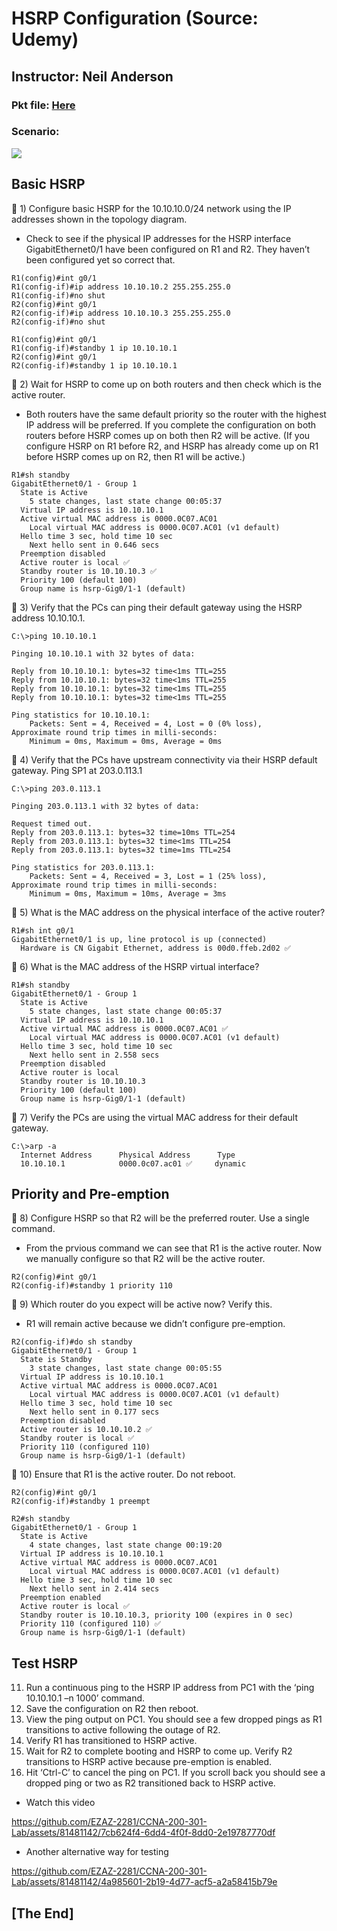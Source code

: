 # HSRP Configuration (Source: Udemy)
## Instructor: Neil Anderson  
### **Pkt file:** [Here](https://mega.nz/file/Dto2wD7b#ugMehOJul9ykX1rN5JKGuDjvJrYurnSHIzgD9MMv2_o)
### Scenario: 
![](../images/nahsrp.PNG)

## **Basic HSRP**

📣 1)	Configure basic HSRP for the 10.10.10.0/24 network using the IP addresses shown in the topology diagram.
- Check to see if the physical IP addresses for the HSRP interface GigabitEthernet0/1 have been configured on R1 and R2. They haven’t been configured yet so correct that. 
```
R1(config)#int g0/1
R1(config-if)#ip address 10.10.10.2 255.255.255.0 
R1(config-if)#no shut
R2(config)#int g0/1
R2(config-if)#ip address 10.10.10.3 255.255.255.0
R2(config-if)#no shut
```
```
R1(config)#int g0/1
R1(config-if)#standby 1 ip 10.10.10.1
R2(config)#int g0/1
R2(config-if)#standby 1 ip 10.10.10.1
```
📣 2)	Wait for HSRP to come up on both routers and then check which is the active router.
- Both routers have the same default priority so the router with the highest IP address will be preferred. If you complete the configuration on both routers before HSRP comes up on both then R2 will be active. (If you configure HSRP on R1 before R2, and HSRP has already come up on R1 before HSRP comes up on R2, then R1 will be active.)
```
R1#sh standby
GigabitEthernet0/1 - Group 1
  State is Active
    5 state changes, last state change 00:05:37
  Virtual IP address is 10.10.10.1
  Active virtual MAC address is 0000.0C07.AC01
    Local virtual MAC address is 0000.0C07.AC01 (v1 default)
  Hello time 3 sec, hold time 10 sec
    Next hello sent in 0.646 secs
  Preemption disabled
  Active router is local ✅
  Standby router is 10.10.10.3 ✅
  Priority 100 (default 100) 
  Group name is hsrp-Gig0/1-1 (default)
```
📣 3)	Verify that the PCs can ping their default gateway using the HSRP address 10.10.10.1.
```
C:\>ping 10.10.10.1

Pinging 10.10.10.1 with 32 bytes of data:

Reply from 10.10.10.1: bytes=32 time<1ms TTL=255
Reply from 10.10.10.1: bytes=32 time<1ms TTL=255
Reply from 10.10.10.1: bytes=32 time<1ms TTL=255
Reply from 10.10.10.1: bytes=32 time<1ms TTL=255

Ping statistics for 10.10.10.1:
    Packets: Sent = 4, Received = 4, Lost = 0 (0% loss),
Approximate round trip times in milli-seconds:
    Minimum = 0ms, Maximum = 0ms, Average = 0ms
```
📣 4)	Verify that the PCs have upstream connectivity via their HSRP default gateway. Ping SP1 at 203.0.113.1
```
C:\>ping 203.0.113.1

Pinging 203.0.113.1 with 32 bytes of data:

Request timed out.
Reply from 203.0.113.1: bytes=32 time=10ms TTL=254
Reply from 203.0.113.1: bytes=32 time<1ms TTL=254
Reply from 203.0.113.1: bytes=32 time=1ms TTL=254

Ping statistics for 203.0.113.1:
    Packets: Sent = 4, Received = 3, Lost = 1 (25% loss),
Approximate round trip times in milli-seconds:
    Minimum = 0ms, Maximum = 10ms, Average = 3ms
```
📣 5)	What is the MAC address on the physical interface of the active router?
```
R1#sh int g0/1
GigabitEthernet0/1 is up, line protocol is up (connected)
  Hardware is CN Gigabit Ethernet, address is 00d0.ffeb.2d02 ✅
```
📣 6)	What is the MAC address of the HSRP virtual interface?
```
R1#sh standby
GigabitEthernet0/1 - Group 1
  State is Active
    5 state changes, last state change 00:05:37
  Virtual IP address is 10.10.10.1
  Active virtual MAC address is 0000.0C07.AC01 ✅
    Local virtual MAC address is 0000.0C07.AC01 (v1 default)
  Hello time 3 sec, hold time 10 sec
    Next hello sent in 2.558 secs
  Preemption disabled
  Active router is local
  Standby router is 10.10.10.3
  Priority 100 (default 100)
  Group name is hsrp-Gig0/1-1 (default)
```
📣 7)	Verify the PCs are using the virtual MAC address for their default gateway.
```
C:\>arp -a
  Internet Address      Physical Address      Type
  10.10.10.1            0000.0c07.ac01 ✅     dynamic
```
## **Priority and Pre-emption**

📣 8)	Configure HSRP so that R2 will be the preferred router. Use a single command.
- From the prvious command we can see that R1 is the active router. Now we manually configure so that R2 will be the active router. 
```
R2(config)#int g0/1
R2(config-if)#standby 1 priority 110
```
📣 9)	Which router do you expect will be active now? Verify this.
- R1 will remain active because we didn’t configure pre-emption.
```
R2(config-if)#do sh standby
GigabitEthernet0/1 - Group 1
  State is Standby
    3 state changes, last state change 00:05:55
  Virtual IP address is 10.10.10.1
  Active virtual MAC address is 0000.0C07.AC01
    Local virtual MAC address is 0000.0C07.AC01 (v1 default)
  Hello time 3 sec, hold time 10 sec
    Next hello sent in 0.177 secs
  Preemption disabled
  Active router is 10.10.10.2 ✅
  Standby router is local ✅
  Priority 110 (configured 110)
  Group name is hsrp-Gig0/1-1 (default)
```
📣 10)	Ensure that R1 is the active router. Do not reboot.
```
R2(config)#int g0/1
R2(config-if)#standby 1 preempt
```
```
R2#sh standby
GigabitEthernet0/1 - Group 1
  State is Active
    4 state changes, last state change 00:19:20
  Virtual IP address is 10.10.10.1
  Active virtual MAC address is 0000.0C07.AC01
    Local virtual MAC address is 0000.0C07.AC01 (v1 default)
  Hello time 3 sec, hold time 10 sec
    Next hello sent in 2.414 secs
  Preemption enabled
  Active router is local ✅
  Standby router is 10.10.10.3, priority 100 (expires in 0 sec)
  Priority 110 (configured 110) ✅
  Group name is hsrp-Gig0/1-1 (default)
```
## **Test HSRP**

11)	Run a continuous ping to the HSRP IP address from PC1 with the ‘ping 10.10.10.1 –n 1000’ command.
12)	Save the configuration on R2 then reboot.
13)	View the ping output on PC1. You should see a few dropped pings as R1 transitions to active following the outage of R2.
14)	Verify R1 has transitioned to HSRP active.
15)	Wait for R2 to complete booting and HSRP to come up. Verify R2 transitions to HSRP active because pre-emption is enabled.
16)	Hit ‘Ctrl-C’ to cancel the ping on PC1. If you scroll back you should see a dropped ping or two as R2 transitioned back to HSRP active.
- Watch this video

https://github.com/EZAZ-2281/CCNA-200-301-Lab/assets/81481142/7cb624f4-6dd4-4f0f-8dd0-2e19787770df

- Another alternative way for testing 

https://github.com/EZAZ-2281/CCNA-200-301-Lab/assets/81481142/4a985601-2b19-4d77-acf5-a2a58415b79e

## **[The End]**